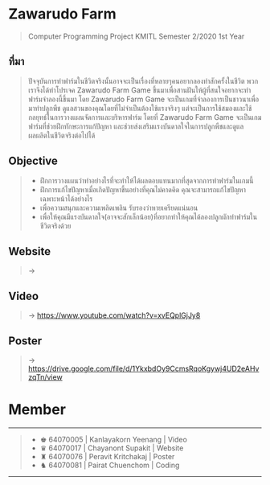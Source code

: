 # Zawarudo Farm
> Computer Programming Project KMITL Semester 2/2020 1st Year
## ที่มา
> ปัจจุบันการทำฟาร์มในชีวิตจริงนั้นอาจจะเป็นเรื่องที่หลายๆคนอยากลองทำสักครั้งในชีวิต พวกเราจึงได้ทำโปรเจค Zawarudo Farm Game ขึ้นมาเพื่อสานฝันให้ผู้ที่สนใจอยากจะทำฟาร์มจำลองนี้ขึ้นมา โดย Zawarudo Farm Game จะเป็นเกมที่จำลองการเป็นชาวนาเพื่อมาทำปลูกพืช ดูแลสวนของคุณโดยที่ไม่จำเป็นต้องใช้แรงจริงๆ แต่จะเป็นการใช้สมองและใช้กลยุทธ์ในการวางแผนจัดการและบริหารฟาร์ม โดยที่ Zawarudo Farm Game จะเป็นเกมฟาร์มที่ช่วยฝึกทักษะการแก้ปัญหา และช่วยส่งเสริมแรงบันดาลใจในการปลูกพืชและดูแลผลผลิตในชีวิตจริงต่อไปได้
## Objective
> * ฝึกการวางแผนว่าทำอย่างไรที่จะทำให้ได้ผลตอบแทนมากที่สุดจากการทำฟาร์มในเกมนี้
> * ฝึกการแก้ไขปัญหาเมื่อเกิดปัญหาขึ้นอย่างที่คุณไม่คาดคิด คุณจะสามารถแก้ไขปัญหาเฉพาะหน้าได้อย่างไร
> * เพื่อความสนุกและความเพลิดเพลิน รับรองว่าหายเครียดแน่นอน
> * เพื่อให้คุณมีแรงบันดาลใจ(อาจจะสักเล็กน้อย)ที่อยากทำให้คุณได้ลองปลูกผักทำฟาร์มในชีวิตจริงด้วย
## Website
> → 
## Video
> → https://www.youtube.com/watch?v=xvEQplGjJy8
## Poster
> → https://drive.google.com/file/d/1YkxbdOy9CcmsRqoKgywj4UD2eAHvzqTn/view
# Member
-----------------------------------------------------------------------
> * ♚ 64070005 | Kanlayakorn Yeenang  | Video
> * ♛ 64070017 | Chayanont Supakit    | Website
> * ♜ 64070076 | Peravit Kritchakaj   | Poster
> * ♞ 64070081 | Pairat Chuenchom     | Coding
-----------------------------------------------------------------------
